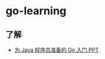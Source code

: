 # go-learning

## 了解

* [为 Java 程序员准备的 Go 入门 PPT](https://www.oschina.net/translate/go-for-java-programmers-ppt?cmp)

